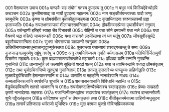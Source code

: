 001	वैशम्पायन उवाच
001a	पाण्डवैः सह संयोगं गतस्य द्रुपदस्य तु
001c	न बभूव भयं किञ्चिद्देवेभ्योऽपि कथञ्चन
002a	कुन्तीमासाद्य ता नार्यो द्रुपदस्य महात्मनः
002c	नाम सङ्कीर्तयन्त्यस्ताः पादौ जग्मुः स्वमूर्धभिः
003a	कृष्णा च क्षौमसंवीता कृतकौतुकमङ्गला
003c	कृताभिवादना श्वश्र्वास्तस्थौ प्रह्वा कृताञ्जलिः
004a	रूपलक्षणसम्पन्नां शीलाचारसमन्विताम्
004c	द्रौपदीमवदत्प्रेम्णा पृथाशीर्वचनं स्नुषाम्
005a	यथेन्द्राणी हरिहये स्वाहा चैव विभावसौ
005c	रोहिणी च यथा सोमे दमयन्ती यथा नले
006a	यथा वैश्रवणे भद्रा वसिष्ठे चाप्यरुन्धती
006c	यथा नारायणे लक्ष्मीस्तथा त्वं भव भर्तृषु
007a	जीवसूर्वीरसूर्भद्रे बहुसौख्यसमन्विता
007c	सुभगा भोगसम्पन्ना यज्ञपत्नी स्वनुव्रता
008a	अतिथीनागतान्साधून्बालान्वृद्धान्गुरूंस्तथा
008c	पूजयन्त्या यथान्यायं शश्वद्गच्छन्तु ते समाः
009a	कुरुजाङ्गलमुख्येषु राष्ट्रेषु नगरेषु च
009c	अनु त्वमभिषिच्यस्व नृपतिं धर्मवत्सलम्
010a	पतिभिर्निर्जितामुर्वीं विक्रमेण महाबलैः
010c	कुरु ब्राह्मणसात्सर्वामश्वमेधे महाक्रतौ
011a	पृथिव्यां यानि रत्नानि गुणवन्ति गुनान्विते
011c	तान्याप्नुहि त्वं कल्याणि सुखिनी शरदां शतम्
012a	यथा च त्वाभिनन्दामि वध्वद्य क्षौमसंवृताम्
012c	तथा भूयोऽभिनन्दिष्ये सूतपुत्रां गुणान्विताम्
013a	ततस्तु कृतदारेभ्यः पाण्डुभ्यः प्राहिणोद्धरिः
013c	मुक्तावैडूर्यचित्राणि हैमान्याभरणानि च
014a	वासांसि च महार्हाणि नानादेश्यानि माधवः
014c	कम्बलाजिनरत्नानि स्पर्शवन्ति शुभानि च
015a	शयनासनयानानि विविधानि महान्ति च
015c	वैडूर्यवज्रचित्राणि शतशो भाजनानि च
016a	रूपयौवनदाक्षिण्यैरुपेताश्च स्वलङ्कृताः
016c	प्रेष्याः सम्प्रददौ कृष्णो नानादेश्याः सहस्रशः
017a	गजान्विनीतान्भद्रांश्च सदश्वांश्च स्वलंकृतान्
017c	रथांश्च दान्तान्सौवर्णैः शुभैः पट्टैरलंकृतान्
018a	कोटिशश्च सुवर्णं स तेषामकृतकं तथा
018c	वीतीकृतममेयात्मा प्राहिणोन्मधुसूदनः
019a	तत्सर्वं प्रतिजग्राह धर्मराजो युधिष्ठिरः
019c	मुदा परमया युक्तो गोविन्दप्रियकाम्यया
